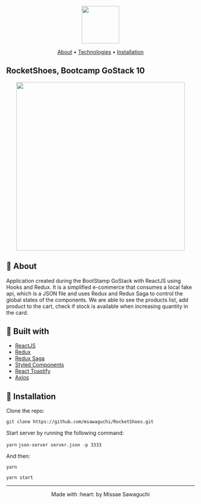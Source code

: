 <p align="center">
  <img height="100" src="https://user-images.githubusercontent.com/28602785/80768725-8df44900-8b21-11ea-9211-db57a6a36022.png">
</p>
<p align="center">
    <a href="https://github.com/msawaguchi/RocketShoes#rocketshoes_about">About</a> • <a href="https://github.com/msawaguchi/RocketShoes#rocketshoes_techs">Technologies</a> • <a href="https://github.com/msawaguchi/RocketShoes#rocketshoes_execute">Installation</a>
    <h2>RocketShoes, Bootcamp GoStack 10</h2>
</p>

<p align="center">
  <img height="450" src="https://user-images.githubusercontent.com/28602785/80770440-b9c5fd80-8b26-11ea-83c1-75f79953bf09.png">
</p>

## :pushpin: About
<p id="rocketshoes_about">
    Application created during the BootStamp GoStack with ReactJS using Hooks and Redux. It is a simplified e-commerce that consumes a local fake api, which is a JSON file and uses Redux and Redux Saga to control the global states of the components. We are able to see the products list, add product to the cart, check if stock is available when increasing quantity in the card.
    </p>

## :pushpin: Built with
<ul id="rocketshoes_techs">
    <li><a href="https://reactjs.org/">ReactJS</a></li>
    <li><a href="https://redux.js.org/">Redux</a></li>
    <li><a href="https://redux-saga.js.org/">Redux Saga</a></li>
    <li><a href="https://www.styled-components.com/">Styled Components</a></li>
    <li><a href="https://www.npmjs.com/package/react-toastify">React Toastify</a></li>
    <li><a href="https://github.com/axios/axios">Axios</a></li>
</ul>

## :pushpin: Installation

<p>Clone the repo:</p>

`git clone https://github.com/msawaguchi/RocketShoes.git`

<p id="rocketshoes_execute">
    Start server by running the following command:
</p>

 `yarn`
 `json-server server.json -p 3333`

And then:

 `yarn`
 
 `yarn start`

<footer>
    <hr></hr>
<p align="center">
Made with :heart: by Missae Sawaguchi
</p>
</footer>
